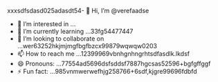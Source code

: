 xxxsdfsdasd025adasdt54- 👋 Hi, I’m @verefaadse
- 👀 I’m interested in ...
- 🌱 I’m currently learning ...33fg54477447
- 💞️ I’m looking to collaborate on ...wer63252hkjmjmgfbgfbzcx99879wqwqw0203
- 📫 How to reach me ...12399969vbnhgnhngrhtsdfasdlk.lkdsf
- 😄 Pronouns: ...77554ad5696dsfsddsf7887hgcsas52596+bgfgffggf
- ⚡ Fun fact: ...985vnmwerwefhjg258766+6sdf,kjgre99696fdbfd
<!---65wercxvsdf GitHub profile.grbgfbfwtw
You can click the Preview link to take a look at 45your changfsd2662dgr4
99gbvcv
525603vcf
nbbn66362
dvdvdv
